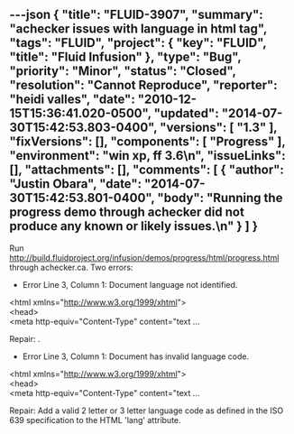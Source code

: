 ---json
{
  "title": "FLUID-3907",
  "summary": "achecker issues with language in html tag",
  "tags": "FLUID",
  "project": {
    "key": "FLUID",
    "title": "Fluid Infusion"
  },
  "type": "Bug",
  "priority": "Minor",
  "status": "Closed",
  "resolution": "Cannot Reproduce",
  "reporter": "heidi valles",
  "date": "2010-12-15T15:36:41.020-0500",
  "updated": "2014-07-30T15:42:53.803-0400",
  "versions": [
    "1.3"
  ],
  "fixVersions": [],
  "components": [
    "Progress"
  ],
  "environment": "win xp, ff 3.6\n",
  "issueLinks": [],
  "attachments": [],
  "comments": [
    {
      "author": "Justin Obara",
      "date": "2014-07-30T15:42:53.801-0400",
      "body": "Running the progress demo through achecker did not produce any known or likely issues.\n"
    }
  ]
}
---
Run <http://build.fluidproject.org/infusion/demos/progress/html/progress.html> through achecker.ca.  Two errors:

* Error Line 3, Column 1: Document language not identified.

\<html xmlns="<http://www.w3.org/1999/xhtml>">\
\<head>\
\<meta http-equiv="Content-Type" content="text ...

Repair: .

* Error Line 3, Column 1: Document has invalid language code.

\<html xmlns="<http://www.w3.org/1999/xhtml>">\
\<head>\
\<meta http-equiv="Content-Type" content="text ...

Repair: Add a valid 2 letter or 3 letter language code as defined in the ISO 639 specification to the HTML 'lang' attribute.

        